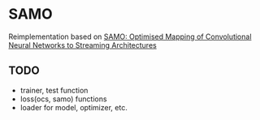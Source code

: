 # SAMO
Reimplementation based on [SAMO: Optimised Mapping of Convolutional Neural Networks to Streaming Architectures](https://arxiv.org/abs/2112.00170)

## TODO
- trainer, test function
- loss(ocs, samo) functions
- loader for model, optimizer, etc.